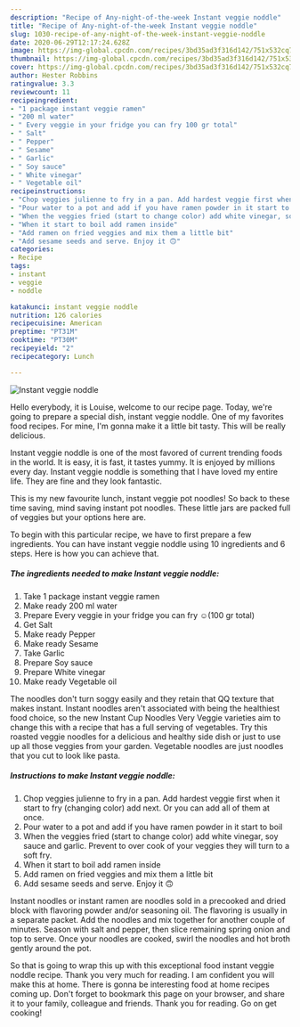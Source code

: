 ```yaml
---
description: "Recipe of Any-night-of-the-week Instant veggie noddle"
title: "Recipe of Any-night-of-the-week Instant veggie noddle"
slug: 1030-recipe-of-any-night-of-the-week-instant-veggie-noddle
date: 2020-06-29T12:17:24.628Z
image: https://img-global.cpcdn.com/recipes/3bd35ad3f316d142/751x532cq70/instant-veggie-noddle-recipe-main-photo.jpg
thumbnail: https://img-global.cpcdn.com/recipes/3bd35ad3f316d142/751x532cq70/instant-veggie-noddle-recipe-main-photo.jpg
cover: https://img-global.cpcdn.com/recipes/3bd35ad3f316d142/751x532cq70/instant-veggie-noddle-recipe-main-photo.jpg
author: Hester Robbins
ratingvalue: 3.3
reviewcount: 11
recipeingredient:
- "1 package instant veggie ramen"
- "200 ml water"
- " Every veggie in your fridge you can fry 100 gr total"
- " Salt"
- " Pepper"
- " Sesame"
- " Garlic"
- " Soy sauce"
- " White vinegar"
- " Vegetable oil"
recipeinstructions:
- "Chop veggies julienne to fry in a pan. Add hardest veggie first when it start to fry (changing color) add next. Or you can add all of them at once."
- "Pour water to a pot and add if you have ramen powder in it start to boil"
- "When the veggies fried (start to change color) add white vinegar, soy sauce and garlic. Prevent to over cook of your veggies they will turn to a soft fry."
- "When it start to boil add ramen inside"
- "Add ramen on fried veggies and mix them a little bit"
- "Add sesame seeds and serve. Enjoy it 🙃"
categories:
- Recipe
tags:
- instant
- veggie
- noddle

katakunci: instant veggie noddle 
nutrition: 126 calories
recipecuisine: American
preptime: "PT31M"
cooktime: "PT30M"
recipeyield: "2"
recipecategory: Lunch

---
```



![Instant veggie noddle](https://img-global.cpcdn.com/recipes/3bd35ad3f316d142/751x532cq70/instant-veggie-noddle-recipe-main-photo.jpg)

Hello everybody, it is Louise, welcome to our recipe page. Today, we're going to prepare a special dish, instant veggie noddle. One of my favorites food recipes. For mine, I'm gonna make it a little bit tasty. This will be really delicious.

Instant veggie noddle is one of the most favored of current trending foods in the world. It is easy, it is fast, it tastes yummy. It is enjoyed by millions every day. Instant veggie noddle is something that I have loved my entire life. They are fine and they look fantastic.

This is my new favourite lunch, instant veggie pot noodles! So back to these time saving, mind saving instant pot noodles. These little jars are packed full of veggies but your options here are.


To begin with this particular recipe, we have to first prepare a few ingredients. You can have instant veggie noddle using 10 ingredients and 6 steps. Here is how you can achieve that.

<!--inarticleads1-->

##### The ingredients needed to make Instant veggie noddle:

1. Take 1 package instant veggie ramen
1. Make ready 200 ml water
1. Prepare  Every veggie in your fridge you can fry ☺️(100 gr total)
1. Get  Salt
1. Make ready  Pepper
1. Make ready  Sesame
1. Take  Garlic
1. Prepare  Soy sauce
1. Prepare  White vinegar
1. Make ready  Vegetable oil


The noodles don&#39;t turn soggy easily and they retain that QQ texture that makes instant. Instant noodles aren&#39;t associated with being the healthiest food choice, so the new Instant Cup Noodles Very Veggie varieties aim to change this with a recipe that has a full serving of vegetables. Try this roasted veggie noodles for a delicious and healthy side dish or just to use up all those veggies from your garden. Vegetable noodles are just noodles that you cut to look like pasta. 

<!--inarticleads2-->

##### Instructions to make Instant veggie noddle:

1. Chop veggies julienne to fry in a pan. Add hardest veggie first when it start to fry (changing color) add next. Or you can add all of them at once.
1. Pour water to a pot and add if you have ramen powder in it start to boil
1. When the veggies fried (start to change color) add white vinegar, soy sauce and garlic. Prevent to over cook of your veggies they will turn to a soft fry.
1. When it start to boil add ramen inside
1. Add ramen on fried veggies and mix them a little bit
1. Add sesame seeds and serve. Enjoy it 🙃


Instant noodles or instant ramen are noodles sold in a precooked and dried block with flavoring powder and/or seasoning oil. The flavoring is usually in a separate packet. Add the noodles and mix together for another couple of minutes. Season with salt and pepper, then slice remaining spring onion and top to serve. Once your noodles are cooked, swirl the noodles and hot broth gently around the pot. 

So that is going to wrap this up with this exceptional food instant veggie noddle recipe. Thank you very much for reading. I am confident you will make this at home. There is gonna be interesting food at home recipes coming up. Don't forget to bookmark this page on your browser, and share it to your family, colleague and friends. Thank you for reading. Go on get cooking!
